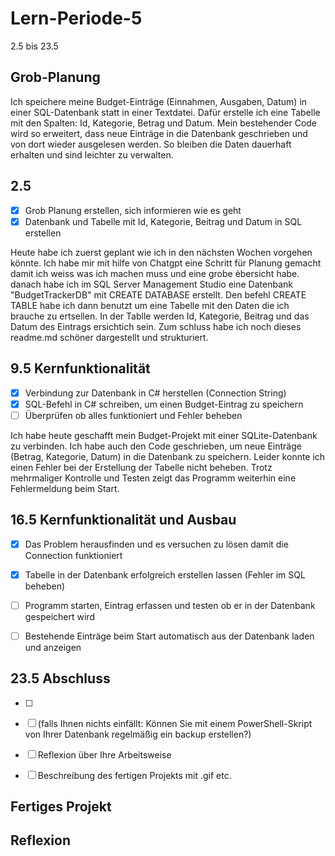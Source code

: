 # Lern-Periode-5
2.5 bis 23.5

## Grob-Planung
Ich speichere meine Budget-Einträge (Einnahmen, Ausgaben, Datum) in einer SQL-Datenbank statt in einer Textdatei. 
Dafür erstelle ich eine Tabelle mit den Spalten: Id, Kategorie, Betrag und Datum. 
Mein bestehender Code wird so erweitert, dass neue Einträge in die Datenbank geschrieben und von dort wieder ausgelesen werden. So bleiben die Daten dauerhaft erhalten und sind leichter zu verwalten.

## 2.5
- [x] Grob Planung erstellen, sich informieren wie es geht
- [x] Datenbank und Tabelle mit Id, Kategorie, Beitrag und Datum in SQL erstellen

Heute habe ich zuerst geplant wie ich in den nächsten Wochen vorgehen könnte. Ich habe mir mit hilfe von Chatgpt eine Schritt für Planung gemacht damit ich weiss was ich machen muss und eine grobe èbersicht habe. danach habe ich im SQL Server Management Studio eine Datenbank "BudgetTrackerDB" mit CREATE DATABASE erstellt. Den befehl CREATE TABLE habe ich dann benutzt um eine Tabelle mit den Daten die ich brauche zu ertsellen. In der Tablle werden Id, Kategorie, Beitrag und das Datum des Eintrags ersichtich sein. Zum schluss habe ich noch dieses readme.md schöner dargestellt und strukturiert.


## 9.5 Kernfunktionalität

- [x] Verbindung zur Datenbank in C# herstellen (Connection String)
- [x] SQL-Befehl in C# schreiben, um einen Budget-Eintrag zu speichern
- [ ] Überprüfen ob alles funktioniert und Fehler beheben

Ich habe heute geschafft mein Budget-Projekt mit einer SQLite-Datenbank zu verbinden. Ich habe auch den Code geschrieben, um neue Einträge (Betrag, Kategorie, Datum) in die Datenbank zu speichern. Leider konnte ich einen Fehler bei der Erstellung der Tabelle nicht beheben. Trotz mehrmaliger Kontrolle und Testen zeigt das Programm weiterhin eine Fehlermeldung beim Start. 



## 16.5 Kernfunktionalität und Ausbau
- [x] Das Problem herausfinden und es versuchen zu lösen damit die Connection funktioniert
- [x] Tabelle in der Datenbank erfolgreich erstellen lassen (Fehler im SQL beheben)  
- [ ] Programm starten, Eintrag erfassen und testen ob er in der Datenbank gespeichert wird 
- [ ] Bestehende Einträge beim Start automatisch aus der Datenbank laden und anzeigen


## 23.5 Abschluss

- [ ] 
- [ ] (falls Ihnen nichts einfällt: Können Sie mit einem PowerShell-Skript von Ihrer Datenbank regelmäßig ein backup erstellen?)
- [ ] Reflexion über Ihre Arbeitsweise
- [ ] Beschreibung des fertigen Projekts mit .gif etc.


## Fertiges Projekt

## Reflexion
